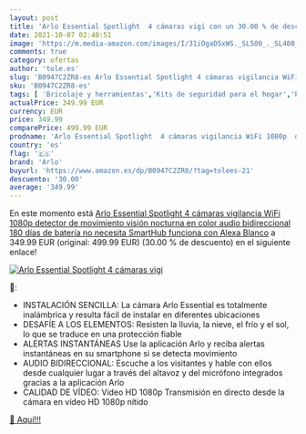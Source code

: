 ```yaml
---
layout: post
title: 'Arlo Essential Spotlight  4 cámaras vigi con un 30.00 % de descuento'
date: 2021-10-07 02:40:51
image: 'https://m.media-amazon.com/images/I/31iOgaO5xWS._SL500_._SL400_.jpg'
comments: true
category: ofertas
author: 'tole.es'
slug: 'B0947C2ZR8-es Arlo Essential Spotlight 4 cámaras vigilancia WiFi 1080p...'
sku: 'B0947C2ZR8-es'
tags: [ 'Bricolaje y herramientas','Kits de seguridad para el hogar','Prevención y seguridad','Sistemas de seguridad para el hogar','alexa','arlo', ]
actualPrice: 349.99 EUR
currency: EUR
price: 349.99
comparePrice: 499.99 EUR
prodname: 'Arlo Essential Spotlight  4 cámaras vigilancia WiFi 1080p  detector de movimiento  visión nocturna en color  audio bidireccional  180 días de batería  no necesita SmartHub  funciona con Alexa  Blanco'
country: 'es'
flag: '🇪🇸'
brand: 'Arlo'
buyurl: 'https://www.amazon.es/dp/B0947C2ZR8/?tag=tolees-21'
descuento: '30.00'
average: '349.99'
---
```


En este momento está [Arlo Essential Spotlight  4 cámaras vigilancia WiFi 1080p  detector de movimiento  visión nocturna en color  audio bidireccional  180 días de batería  no necesita SmartHub  funciona con Alexa  Blanco](https://www.amazon.es/dp/B0947C2ZR8/?tag=tolees-21) a 349.99 EUR (original: 499.99 EUR) (30.00 %  de descuento) en el siguiente enlace!

[![Arlo Essential Spotlight  4 cámaras vigi](https://m.media-amazon.com/images/I/31iOgaO5xWS._SL500_._SL400_.jpg)](https://www.amazon.es/dp/B0947C2ZR8/?tag=tolees-21)

🔎:

- INSTALACIÓN SENCILLA: La cámara Arlo Essential es totalmente inalámbrica y resulta fácil de instalar en diferentes ubicaciones
- DESAFÍE A LOS ELEMENTOS: Resisten la lluvia, la nieve, el frío y el sol, lo que se traduce en una protección fiable
- ALERTAS INSTANTÁNEAS Use la aplicación Arlo y reciba alertas instantáneas en su smartphone si se detecta movimiento
- AUDIO BIDIRECCIONAL: Escuche a los visitantes y hable con ellos desde cualquier lugar a través del altavoz y del micrófono integrados gracias a la aplicación Arlo
- CALIDAD DE VÍDEO: Vídeo HD 1080p Transmisión en directo desde la cámara en vídeo HD 1080p nítido

[🛒 Aquí!!!](https://www.amazon.es/dp/B0947C2ZR8/?tag=tolees-21)
